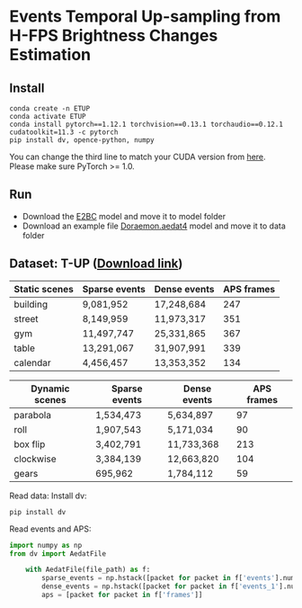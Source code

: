 # Events Temporal Up-sampling from H-FPS Brightness Changes Estimation

## Install
```
conda create -n ETUP
conda activate ETUP
conda install pytorch==1.12.1 torchvision==0.13.1 torchaudio==0.12.1 cudatoolkit=11.3 -c pytorch
pip install dv, opence-python, numpy
```
You can change the third line to match your CUDA version from [here](https://pytorch.org/get-started/locally/). Please make sure PyTorch >= 1.0.


## Run
- Download the [E2BC](https://drive.google.com/file/d/1Ut-42xrJ38G55hQ52qrmSLxYkc_KwBFF/view?usp=share_link) model and move it to model folder
- Download an example file [Doraemon.aedat4](https://drive.google.com/file/d/1Ut-42xrJ38G55hQ52qrmSLxYkc_KwBFF/view?usp=share_link) model and move it to data folder


## Dataset: T-UP ([Download link](https://drive.google.com/drive/folders/1l1LL6GvdxdaOD-OBfGpoWIUygPwthjX6?usp=share_link))

<table>
    <thead>
        <tr>
            <th>Static scenes</th>
            <th>Sparse events</th>
            <th>Dense events</th>
            <th>APS frames</th>
        </tr>
    </thead>
    <tbody>
        <tr>
            <td>building</td>
            <td>9,081,952</td>
            <td>17,248,684</td>
            <td>247</td>
        </tr>
        <tr>
            <td>street</td>
            <td>8,149,959</td>
            <td>11,973,317</td>
            <td>351</td>
        </tr>
        <tr>
            <td>gym</td>
            <td>11,497,747</td>
            <td>25,331,865</td>
            <td>367</td>
        </tr>
        <tr>
            <td>table</td>
            <td>13,291,067</td>
            <td>31,907,991</td>
            <td>339</td>
        </tr>
        <tr>
            <td>calendar</td>
            <td>4,456,457</td>
            <td>13,353,352</td>
            <td>134</td>
        </tr>
    </tbody>
</table>

<table>
    <thead>
        <tr>
            <th>Dynamic scenes</th>
            <th>Sparse events</th>
            <th>Dense events</th>
            <th>APS frames</th>
        </tr>
    </thead>
    <tbody>
        <tr>
            <td>parabola</td>
            <td>1,534,473</td>
            <td>5,634,897</td>
            <td>97</td>
        </tr>
        <tr>
            <td>roll</td>
            <td>1,907,543</td>
            <td>5,171,034</td>
            <td>90</td>
        </tr>
        <tr>
            <td>box flip</td>
            <td>3,402,791</td>
            <td>11,733,368</td>
            <td>213</td>
        </tr>
        <tr>
            <td>clockwise</td>
            <td>3,384,139</td>
            <td>12,663,820</td>
            <td>104</td>
        </tr>
        <tr>
            <td>gears</td>
            <td>695,962</td>
            <td>1,784,112</td>
            <td>59</td>
        </tr>
    </tbody>
</table>

Read data:
Install dv:
```
pip install dv
```

Read events and APS:
```python
import numpy as np
from dv import AedatFile

    with AedatFile(file_path) as f:
        sparse_events = np.hstack([packet for packet in f['events'].numpy()])
        dense_events = np.hstack([packet for packet in f['events_1'].numpy()])
        aps = [packet for packet in f['frames']]


```

